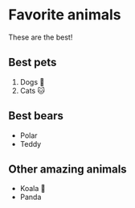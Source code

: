 # Favorite animals

These are the best!

## Best pets

1. Dogs :dog:
2. Cats :cat:

## Best bears

- Polar
- Teddy

## Other amazing animals

- Koala :koala:
- Panda

